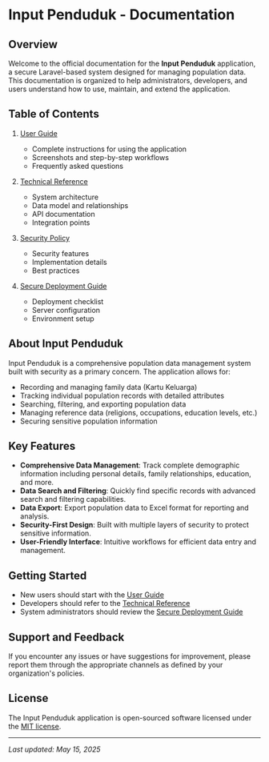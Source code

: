 # Input Penduduk - Documentation

## Overview

Welcome to the official documentation for the **Input Penduduk** application, a secure Laravel-based system designed for managing population data. This documentation is organized to help administrators, developers, and users understand how to use, maintain, and extend the application.

## Table of Contents

1. [User Guide](./USER_GUIDE.md)
   - Complete instructions for using the application
   - Screenshots and step-by-step workflows
   - Frequently asked questions

2. [Technical Reference](./TECHNICAL_REFERENCE.md)
   - System architecture
   - Data model and relationships
   - API documentation
   - Integration points

3. [Security Policy](./SECURITY_POLICY.md)
   - Security features
   - Implementation details
   - Best practices

4. [Secure Deployment Guide](./SECURE_DEPLOYMENT_GUIDE.md)
   - Deployment checklist
   - Server configuration
   - Environment setup

## About Input Penduduk

Input Penduduk is a comprehensive population data management system built with security as a primary concern. The application allows for:

- Recording and managing family data (Kartu Keluarga)
- Tracking individual population records with detailed attributes
- Searching, filtering, and exporting population data
- Managing reference data (religions, occupations, education levels, etc.)
- Securing sensitive population information

## Key Features

- **Comprehensive Data Management**: Track complete demographic information including personal details, family relationships, education, and more.
- **Data Search and Filtering**: Quickly find specific records with advanced search and filtering capabilities.
- **Data Export**: Export population data to Excel format for reporting and analysis.
- **Security-First Design**: Built with multiple layers of security to protect sensitive information.
- **User-Friendly Interface**: Intuitive workflows for efficient data entry and management.

## Getting Started

- New users should start with the [User Guide](./USER_GUIDE.md)
- Developers should refer to the [Technical Reference](./TECHNICAL_REFERENCE.md)
- System administrators should review the [Secure Deployment Guide](./SECURE_DEPLOYMENT_GUIDE.md)

## Support and Feedback

If you encounter any issues or have suggestions for improvement, please report them through the appropriate channels as defined by your organization's policies.

## License

The Input Penduduk application is open-sourced software licensed under the [MIT license](https://opensource.org/licenses/MIT).

---

*Last updated: May 15, 2025*
